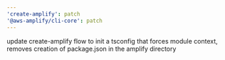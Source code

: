 ```yaml
---
'create-amplify': patch
'@aws-amplify/cli-core': patch
---
```


update create-amplify flow to init a tsconfig that forces module context, removes creation of package.json in the amplify directory
